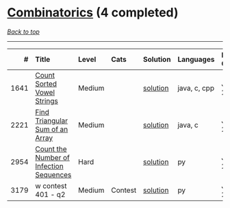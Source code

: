# [Combinatorics](<https://leetcode.com/tag/Combinatorics/>) (4 completed)

*[Back to top](<../../README.md>)*

------

|    # | Title                                                                                                              | Level   | Cats    | Solution                                                           | Languages    | Date Complete   |
|-----:|:-------------------------------------------------------------------------------------------------------------------|:--------|:--------|:-------------------------------------------------------------------|:-------------|:----------------|
| 1641 | [Count Sorted Vowel Strings](<https://leetcode.com/problems/count-sorted-vowel-strings>)                           | Medium  |         | [solution](<../_1641. Count Sorted Vowel Strings.md>)              | java, c, cpp | Jun 24, 2024    |
| 2221 | [Find Triangular Sum of an Array](<https://leetcode.com/problems/find-triangular-sum-of-an-array>)                 | Medium  |         | [solution](<../_2221. Find Triangular Sum of an Array.md>)         | java, c      | Jun 26, 2024    |
| 2954 | [Count the Number of Infection Sequences](<https://leetcode.com/problems/count-the-number-of-infection-sequences>) | Hard    |         | [solution](<../_2954. Count the Number of Infection Sequences.md>) | py           | Jun 26, 2024    |
| 3179 | w contest 401 - q2                                                                                                 | Medium  | Contest | [solution](<../_3179. w contest 401 - q.md>)                       | py           | Jun 08, 2024    |
